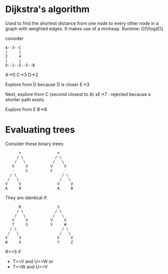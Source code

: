 # Dijkstra's algorithm
Used to find the shortest distance from one node to every other node in a graph with weighted edges. It makes use of a minheap.
Runtime: O(Vlog(E))

consider
```
A--3--C
|     |
2     4
|     |
D--1--E--5--B
```
A->0
C->3
D->2

Explore from D because D is closer
E->3

Next, explore from C (second closest to A)
xE->7 : rejected because a shorter path exists

Explore from E
B->8

# Evaluating trees
Consider these binary trees:
```
      +                +
     / \              / \
    /   \            /   \
   V     V          V     V
   -     C          C     -
  / \                    / \
 /   \                  /   \
V     V                V     V
A     B                A     B
```
They are identical if:
```
      R                S
     / \              / \
    /   \            /   \
   V     V          V     V
   T     U          V     W
  / \                    / \
 /   \                  /   \
V     V                V     V
W     X                Y     Z
```

R==S if
* T==V and U==W
or
* T==W and U==V